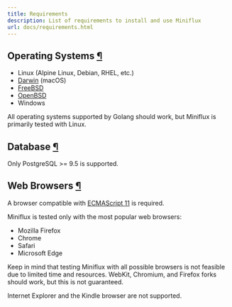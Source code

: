 ```yaml
---
title: Requirements
description: List of requirements to install and use Miniflux
url: docs/requirements.html
---
```

<h2 id="operating-systems">Operating Systems <a class="anchor" href="#operating-systems" title="Permalink">¶</a></h2>

- Linux (Alpine Linux, Debian, RHEL, etc.)
- [Darwin](https://github.com/golang/go/wiki/Darwin) (macOS)
- [FreeBSD](https://github.com/golang/go/wiki/FreeBSD)
- [OpenBSD](https://github.com/golang/go/wiki/OpenBSD)
- Windows

<p class="info">All operating systems supported by Golang should work, but Miniflux is primarily tested with Linux.</p>

<h2 id="database">Database <a class="anchor" href="#database" title="Permalink">¶</a></h2>

Only PostgreSQL >= 9.5 is supported.

<h2 id="web-browsers">Web Browsers <a class="anchor" href="#web-browsers" title="Permalink">¶</a></h2>

A browser compatible with [ECMAScript 11](https://en.wikipedia.org/wiki/ECMAScript_version_history#11th_Edition_%E2%80%93_ECMAScript_2020) is required.

Miniflux is tested only with the most popular web browsers:

- Mozilla Firefox
- Chrome
- Safari
- Microsoft Edge

Keep in mind that testing Miniflux with all possible browsers is not feasible due to limited time and resources. WebKit, Chromium, and Firefox forks should work, but this is not guaranteed.

<p class="warning">Internet Explorer and the Kindle browser are not supported.</p>
